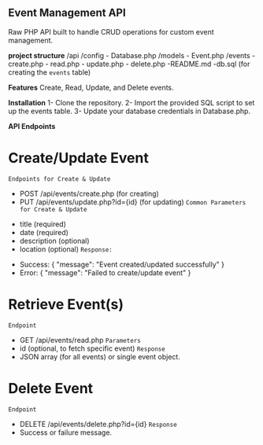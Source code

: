 ## Event Management API
Raw PHP API built to handle CRUD operations for custom event management.

**project structure**
/api
  /config
    - Database.php
  /models
    - Event.php
  /events
    - create.php
    - read.php
    - update.php
    - delete.php
  -README.md
  -db.sql (for creating the `events` table)

**Features**
Create, Read, Update, and Delete events.

**Installation**
1- Clone the repository.
2- Import the provided SQL script to set up the events table.
3- Update your database credentials in Database.php.

**API Endpoints**
# Create/Update Event
``Endpoints for Create & Update``
* POST /api/events/create.php (for creating) 
* PUT /api/events/update.php?id={id} (for updating)
``Common Parameters for Create & Update``
- title (required)
- date (required)
- description (optional)
- location (optional)
``Response:``
* Success: { "message": "Event created/updated successfully" }
* Error: { "message": "Failed to create/update event" }

# Retrieve Event(s)
``Endpoint``
* GET /api/events/read.php
``Parameters``
* id (optional, to fetch specific event)
``Response``
* JSON array (for all events) or single event object.

# Delete Event
``Endpoint``
* DELETE /api/events/delete.php?id={id}
``Response``
* Success or failure message.